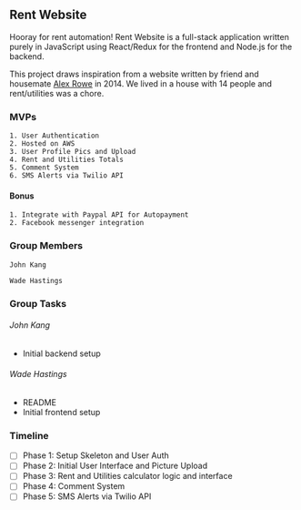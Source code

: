 ## Rent Website

Hooray for rent automation! Rent Website is a full-stack application written purely in JavaScript using React/Redux for the frontend and Node.js for the backend.

This project draws inspiration from a website written by friend and housemate [Alex Rowe](https://github.com/aprowe) in 2014. We lived in a house with 14 people and rent/utilities was a chore.

### MVPs
    1. User Authentication
    2. Hosted on AWS
    3. User Profile Pics and Upload
    4. Rent and Utilities Totals
    5. Comment System
    6. SMS Alerts via Twilio API

#### Bonus
    1. Integrate with Paypal API for Autopayment
    2. Facebook messenger integration

### Group Members
    John Kang

    Wade Hastings

### Group Tasks

###### John Kang
  - Initial backend setup

###### Wade Hastings
  - README
  - Initial frontend setup

### Timeline
 - [ ] Phase 1: Setup Skeleton and User Auth
 - [ ] Phase 2: Initial User Interface and Picture Upload
 - [ ] Phase 3: Rent and Utilities calculator logic and interface
 - [ ] Phase 4: Comment System
 - [ ] Phase 5: SMS Alerts via Twilio API
